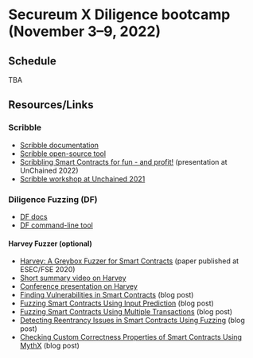 # Secureum X Diligence bootcamp (November 3–9, 2022)



## Schedule

TBA


## Resources/Links

### Scribble

- [Scribble documentation](https://docs.scribble.codes)
- [Scribble open-source tool](https://github.com/ConsenSys/Scribble)
- [Scribbling Smart Contracts for fun - and profit!](https://www.youtube.com/watch?v=gGOK8CXdrGs) (presentation at UnChained 2022)
- [Scribble workshop at Unchained 2021](https://www.youtube.com/watch?v=zWgb5OqBQxY)


### Diligence Fuzzing (DF)

- [DF docs](https://fuzzing-docs.diligence.tools)
- [DF command-line tool](https://github.com/ConsenSys/diligence-fuzzing)


#### Harvey Fuzzer (optional)

- [Harvey: A Greybox Fuzzer for Smart Contracts](https://mariachris.github.io/Pubs/FSE-2020-Harvey.pdf) (paper published at ESEC/FSE 2020)
- [Short summary video on Harvey](https://www.youtube.com/watch?v=Wv-uIknuhgs)
- [Conference presentation on Harvey](https://www.youtube.com/watch?v=Wv-uIknuhgs)
- [Finding Vulnerabilities in Smart Contracts](https://medium.com/consensys-diligence/finding-vulnerabilities-in-smart-contracts-175c56affe2) (blog post)
- [Fuzzing Smart Contracts Using Input Prediction](https://medium.com/consensys-diligence/fuzzing-smart-contracts-using-input-prediction-29b30ba8055c) (blog post)
- [Fuzzing Smart Contracts Using Multiple Transactions](https://medium.com/consensys-diligence/fuzzing-smart-contracts-using-multiple-transactions-51471e4b3c69) (blog post)
- [Detecting Reentrancy Issues in Smart Contracts Using Fuzzing](https://medium.com/consensys-diligence/detecting-reentrancy-issues-in-smart-contracts-using-fuzzing-e81474ba3a2e) (blog post)
- [Checking Custom Correctness Properties of Smart Contracts Using MythX](https://medium.com/consensys-diligence/checking-custom-correctness-properties-of-smart-contracts-using-mythx-25cbac5d7852) (blog post)

